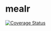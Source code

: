 mealr
=====
[![Coverage Status](https://img.shields.io/coveralls/saurabhbhatia/mealr.svg)](https://coveralls.io/r/saurabhbhatia/mealr)